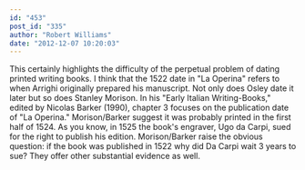 ```yaml
---
id: "453"
post_id: "335"
author: "Robert Williams"
date: "2012-12-07 10:20:03"
---
```

This certainly highlights the difficulty of the perpetual problem of dating printed writing books. I think that the 1522 date in "La Operina" refers to when Arrighi originally prepared his manuscript. Not only does Osley date it later but so does Stanley Morison. In his "Early Italian Writing-Books," edited by Nicolas Barker (1990), chapter 3 focuses on the publication date of "La Operina." Morison/Barker suggest it was probably printed in the first half of 1524. As you know, in 1525 the book's engraver, Ugo da Carpi, sued for the right to publish his edition. Morison/Barker raise the obvious question: if the book was published in 1522 why did Da Carpi wait 3 years to sue? They offer other substantial evidence as well.
